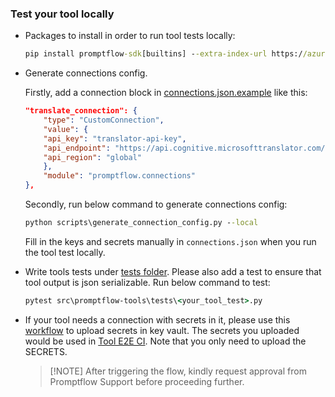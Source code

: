 ### Test your tool locally
* Packages to install in order to run tool tests locally:
    ```cmd
    pip install promptflow-sdk[builtins] --extra-index-url https://azuremlsdktestpypi.azureedge.net/promptflow/
    ```
* Generate connections config.
  
  Firstly, add a connection block in [connections.json.example](connections.json.example) like this:
  ```json
  "translate_connection": {
      "type": "CustomConnection",
      "value": {
      "api_key": "translator-api-key",
      "api_endpoint": "https://api.cognitive.microsofttranslator.com/",
      "api_region": "global"
      },
      "module": "promptflow.connections"
  },
  ```
  Secondly, run below command to generate connections config:
  ```cmd
  python scripts\generate_connection_config.py --local
  ```
  Fill in the keys and secrets manually in `connections.json` when you run the tool test locally.
* Write tools tests under [tests folder](tests/). Please also add a test to ensure that tool output is json serializable. Run below command to test:
    ```cmd
    pytest src\promptflow-tools\tests\<your_tool_test>.py
    ```
* If your tool needs a connection with secrets in it, please use this [workflow](https://github.com/microsoft/promptflow/actions/workflows/tool_secret_upload.yml) to upload secrets in key vault. The secrets you uploaded would be used in [Tool E2E CI](https://github.com/microsoft/promptflow/actions/workflows/tool_tests.yml). Note that you only need to upload the SECRETS.
  > [!NOTE] After triggering the flow, kindly request approval from Promptflow Support before proceeding further.